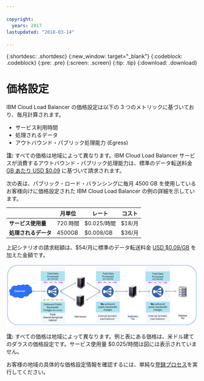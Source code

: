 ```yaml
---

copyright:
  years: 2017
lastupdated: "2018-03-14"

---
```


{:shortdesc: .shortdesc}
{:new_window: target="_blank"}
{:codeblock: .codeblock}
{:pre: .pre}
{:screen: .screen}
{:tip: .tip}
{:download: .download}


# 価格設定

IBM Cloud Load Balancer の価格設定は以下の 3 つのメトリックに基づいており、毎月計算されます。

* サービス利用時間
* 処理されるデータ
* アウトバウンド・パブリック処理能力 (Egress)

**注:** すべての価格は地域によって異なります。IBM Cloud Load Balancer サービスが消費するアウトバウンド・パブリック処理能力は、標準のデータ転送料金 [GB あたり USD $0.09](https://www.ibm.com/cloud/bandwidth) に基づいて請求されます。

次の表は、パブリック・ロード・バランシングに毎月 4500 GB を使用しているお客様向けに価格設定された IBM Cloud Load Balancer の例の詳細を示しています。

| | 月単位 | レート | コスト |
| ------------- | ------------- | ------------- | ------------- |
| **サービス使用量** | 720 時間 | $0.025/時間 | $18/月 |
| **処理されるデータ** | 4500GB | $0.008/GB | $36/月 |

上記シナリオの請求総額は、$54/月に標準のデータ転送料金 [USD $0.09/GB](https://www.ibm.com/cloud/bandwidth) を加えた金額です。

![価格設定](./images/pricing.png)


**注:** すべての価格は地域によって異なります。例と表にある価格は、米ドル建てのダラスの価格設定です。サービス使用量 $0.025/時間は図には表示されていません。

お客様の地域の具体的な価格設定情報を確認するには、単純な[登録プロセス](https://console.bluemix.net/catalog/infrastructure/load-balancer-group)を実行してください。
